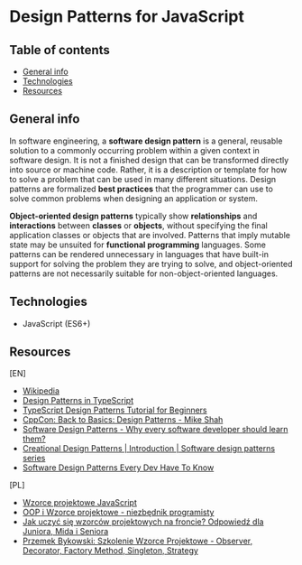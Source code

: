 # Design Patterns for JavaScript

## Table of contents

- [General info](#general-info)
- [Technologies](#technologies)
- [Resources](#resources)

## General info

In software engineering, a **software design pattern** is a general, reusable solution to a commonly occurring problem within a given context in software design. It is not a finished design that can be transformed directly into source or machine code. Rather, it is a description or template for how to solve a problem that can be used in many different situations. Design patterns are formalized **best practices** that the programmer can use to solve common problems when designing an application or system.

**Object-oriented design patterns** typically show **relationships** and **interactions** between **classes** or **objects**, without specifying the final application classes or objects that are involved. Patterns that imply mutable state may be unsuited for **functional programming** languages. Some patterns can be rendered unnecessary in languages that have built-in support for solving the problem they are trying to solve, and object-oriented patterns are not necessarily suitable for non-object-oriented languages.

## Technologies

- JavaScript (ES6+)

## Resources
[EN]
* [Wikipedia](https://en.wikipedia.org/wiki/Software_design_pattern)
* [Design Patterns in TypeScript](https://medium.com/@ennkay161/design-patterns-in-typescript-260108159ea9)
* [TypeScript Design Patterns Tutorial for Beginners](https://www.youtube.com/watch?v=5rsvkHY4FGE)
* [CppCon: Back to Basics: Design Patterns - Mike Shah](https://www.youtube.com/watch?v=2UUqX2eIdSM)
* [Software Design Patterns - Why every software developer should learn them?](https://www.youtube.com/watch?v=xzkxbg_kkUU)
* [Creational Design Patterns | Introduction | Software design patterns series](https://www.youtube.com/watch?v=YwOCQgJs5r8)
* [Software Design Patterns Every Dev Have To Know](https://stfalconcom.medium.com/software-design-patterns-every-dev-have-to-know-efb88accf446)

[PL]
* [Wzorce projektowe JavaScript](https://frontstack.pl/wzorce-projektowe-javascript/)
* [OOP i Wzorce projektowe - niezbędnik programisty](https://www.youtube.com/watch?v=5BME8zimEN8)
* [Jak uczyć się wzorców projektowych na froncie? Odpowiedź dla Juniora, Mida i Seniora](https://www.youtube.com/watch?v=yiJlKWxk2jE)
* [Przemek Bykowski: Szkolenie Wzorce Projektowe - Observer, Decorator, Factory Method, Singleton, Strategy](https://www.youtube.com/watch?v=gFevma4a_qQ)
